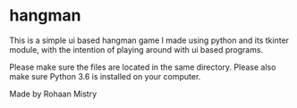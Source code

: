 # hangman
This is a simple ui based hangman game I made using python and its tkinter module, with the intention of playing around with ui based programs.

Please make sure the files are located in the same directory. Please also make sure Python 3.6 is installed on your computer.

Made by Rohaan Mistry

